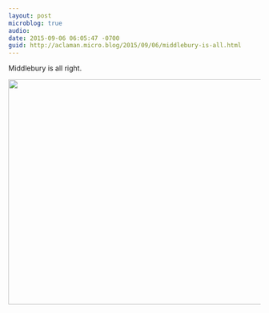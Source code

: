 ```yaml
---
layout: post
microblog: true
audio: 
date: 2015-09-06 06:05:47 -0700
guid: http://aclaman.micro.blog/2015/09/06/middlebury-is-all.html
---
```

Middlebury is all right.

<img src="http://micro.alexclaman.com/uploads/2018/23c7f5c268.jpg" width="600" height="450" />
